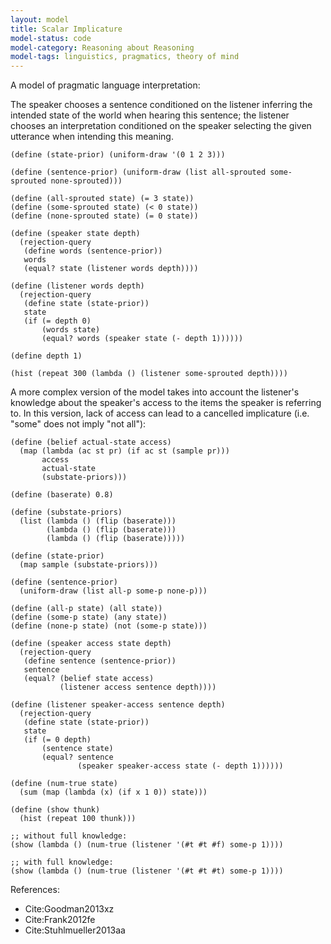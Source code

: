 ```yaml
---
layout: model
title: Scalar Implicature
model-status: code
model-category: Reasoning about Reasoning
model-tags: linguistics, pragmatics, theory of mind
---
```


A model of pragmatic language interpretation: 

The speaker chooses a sentence conditioned on the listener inferring the intended state of the world when hearing this sentence; the listener chooses an interpretation conditioned on the speaker selecting the given utterance when intending this meaning.

    (define (state-prior) (uniform-draw '(0 1 2 3)))
    
    (define (sentence-prior) (uniform-draw (list all-sprouted some-sprouted none-sprouted)))
    
    (define (all-sprouted state) (= 3 state))
    (define (some-sprouted state) (< 0 state))
    (define (none-sprouted state) (= 0 state))
    
    (define (speaker state depth)
      (rejection-query
       (define words (sentence-prior))
       words
       (equal? state (listener words depth))))
    
    (define (listener words depth)
      (rejection-query
       (define state (state-prior))
       state
       (if (= depth 0)
           (words state)
           (equal? words (speaker state (- depth 1))))))
    
    (define depth 1)
    
    (hist (repeat 300 (lambda () (listener some-sprouted depth))))

A more complex version of the model takes into account the listener's knowledge about the speaker's access to the items the speaker is referring to. In this version, lack of access can lead to a cancelled implicature (i.e. "some" does not imply "not all"):

    (define (belief actual-state access)
      (map (lambda (ac st pr) (if ac st (sample pr)))
           access
           actual-state
           (substate-priors)))
    
    (define (baserate) 0.8)
    
    (define (substate-priors)
      (list (lambda () (flip (baserate)))
            (lambda () (flip (baserate)))
            (lambda () (flip (baserate)))))
    
    (define (state-prior)
      (map sample (substate-priors)))
    
    (define (sentence-prior)
      (uniform-draw (list all-p some-p none-p)))
    
    (define (all-p state) (all state))
    (define (some-p state) (any state))
    (define (none-p state) (not (some-p state)))
    
    (define (speaker access state depth)
      (rejection-query
       (define sentence (sentence-prior))
       sentence
       (equal? (belief state access)
               (listener access sentence depth))))
    
    (define (listener speaker-access sentence depth)
      (rejection-query
       (define state (state-prior))
       state
       (if (= 0 depth)
           (sentence state)
           (equal? sentence
                   (speaker speaker-access state (- depth 1))))))
    
    (define (num-true state)
      (sum (map (lambda (x) (if x 1 0)) state)))
    
    (define (show thunk)
      (hist (repeat 100 thunk)))
    
    ;; without full knowledge:
    (show (lambda () (num-true (listener '(#t #t #f) some-p 1))))
    
    ;; with full knowledge:
    (show (lambda () (num-true (listener '(#t #t #t) some-p 1))))

References:

- Cite:Goodman2013xz
- Cite:Frank2012fe
- Cite:Stuhlmueller2013aa
